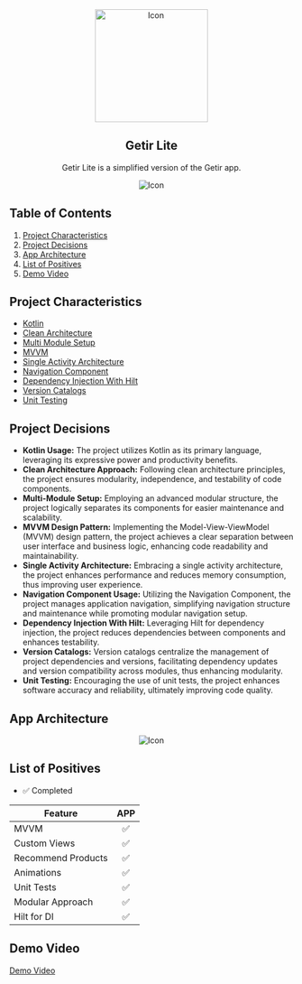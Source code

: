 


<div align="center">
    <img alt="Icon" src="https://github.com/erenkaraboga/getir_android_final_project/assets/74095539/be288011-8112-4b78-aacb-64c106311313" width="200" />
</div>

<h2 align="center">
    Getir Lite
</h2>
<p align="center">
    Getir Lite is a simplified version of the Getir app.
</p>

<div align="center">
    <img alt="Icon" src="https://github.com/erenkaraboga/StockListingApp/assets/74095539/70bdb8a6-d5cd-440d-a74e-deff2730e786" />
</div>

## Table of Contents

1. [Project Characteristics](#project-characteristics)
2. [Project Decisions](#project-decisions)
3. [App Architecture](#app-architecture)
4. [List of Positives](#list-of-positives)
5. [Demo Video](#demo-video)

## Project Characteristics 
* [Kotlin](https://kotlinlang.org/)
* [Clean Architecture](https://blog.cleancoder.com/uncle-bob/2012/08/13/the-clean-architecture.html)
* [Multi Module Setup](https://developer.android.com/topic/modularization)
* [MVVM](https://developer.android.com/topic/architecture)
* [Single Activity Architecture](https://www.youtube.com/watch?v=2k8x8V77CrU)
* [Navigation Component](https://developer.android.com/guide/navigation/migrate)
* [Dependency Injection With Hilt](https://developer.android.com/training/dependency-injection/hilt-android)
* [Version Catalogs](https://developer.android.com/build/migrate-to-catalogs)
* [Unit Testing](https://developer.android.com/training/testing/local-tests)

## Project Decisions
  <ul>
    <li><strong>Kotlin Usage:</strong> The project utilizes Kotlin as its primary language, leveraging its expressive power and productivity benefits.</li>
    <li><strong>Clean Architecture Approach:</strong> Following clean architecture principles, the project ensures modularity, independence, and testability of code components.</li>
    <li><strong>Multi-Module Setup:</strong> Employing an advanced modular structure, the project logically separates its components for easier maintenance and scalability.</li>
    <li><strong>MVVM Design Pattern:</strong> Implementing the Model-View-ViewModel (MVVM) design pattern, the project achieves a clear separation between user interface and business logic, enhancing code readability and maintainability.</li>
    <li><strong>Single Activity Architecture:</strong> Embracing a single activity architecture, the project enhances performance and reduces memory consumption, thus improving user experience.</li>
    <li><strong>Navigation Component Usage:</strong> Utilizing the Navigation Component, the project manages application navigation, simplifying navigation structure and maintenance while promoting modular navigation setup.</li>
    <li><strong>Dependency Injection With Hilt:</strong> Leveraging Hilt for dependency injection, the project reduces dependencies between components and enhances testability.</li>
    <li><strong>Version Catalogs:</strong> Version catalogs centralize the management of project dependencies and versions, facilitating dependency updates and version compatibility across modules, thus enhancing modularity.</li>
    <li><strong>Unit Testing:</strong> Encouraging the use of unit tests, the project enhances software accuracy and reliability, ultimately improving code quality.</li>
  </ul>

## App Architecture
<div align="center">
    <img alt="Icon" src="https://github.com/erenkaraboga/getir_android_final_project/assets/74095539/d6dcbdbb-7f24-4578-9375-cbe19227cc03" />
</div>

## List of Positives

- ✅ Completed

| Feature                                                   | APP |
|-----------------------------------------------------------|:---:|
| MVVM                                                      |  ✅  |
| Custom Views                                              |  ✅  |
| Recommend Products                                        |  ✅  |  
| Animations                                                |  ✅  | 
| Unit Tests                                                |  ✅  | 
| Modular Approach                                          |  ✅  | 
| Hilt for DI                                               |  ✅  | 

## Demo Video

[Demo Video](https://youtu.be/YW1R92lEpDE)




